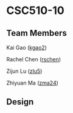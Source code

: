# CSC510-10
## Team Members

Kai Gao ([kgao2](mailto:kgao2@ncsu.edu))

Rachel Chen ([rschen](mailto:rschen@ncsu.edu))

Zijun Lu ([zlu5](mailto:zlu5@ncsu.edu))

Zhiyuan Ma ([zma24](mailto:zma24@ncsu.edu))

## Design

